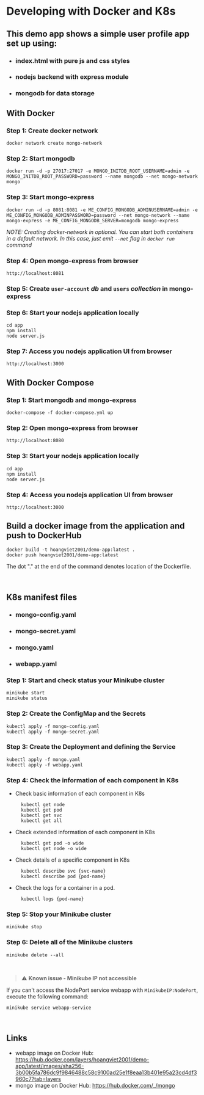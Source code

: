 # Developing with Docker and K8s

## This demo app shows a simple user profile app set up using:

- ### index.html with pure js and css styles

- ### nodejs backend with express module

- ### mongodb for data storage

## With Docker

### Step 1: Create docker network

    docker network create mongo-network 

### Step 2: Start mongodb

    docker run -d -p 27017:27017 -e MONGO_INITDB_ROOT_USERNAME=admin -e MONGO_INITDB_ROOT_PASSWORD=password --name mongodb --net mongo-network mongo    

### Step 3: Start mongo-express

    docker run -d -p 8081:8081 -e ME_CONFIG_MONGODB_ADMINUSERNAME=admin -e ME_CONFIG_MONGODB_ADMINPASSWORD=password --net mongo-network --name mongo-express -e ME_CONFIG_MONGODB_SERVER=mongodb mongo-express   

_NOTE: Creating docker-network in optional. You can start both containers in a default network. In this case, just emit `--net` flag in `docker run` command_

### Step 4: Open mongo-express from browser

    http://localhost:8081

### Step 5: Create `user-account` _db_ and `users` _collection_ in mongo-express

### Step 6: Start your nodejs application locally

    cd app
    npm install 
    node server.js

### Step 7: Access you nodejs application UI from browser

    http://localhost:3000

## With Docker Compose

### Step 1: Start mongodb and mongo-express

    docker-compose -f docker-compose.yml up

### Step 2: Open mongo-express from browser

    http://localhost:8080

### Step 3: Start your nodejs application locally

    cd app
    npm install
    node server.js

### Step 4: Access you nodejs application UI from browser

    http://localhost:3000

## Build a docker image from the application and push to DockerHub

    docker build -t hoangviet2001/demo-app:latest .     
    docker push hoangviet2001/demo-app:latest  

The dot "." at the end of the command denotes location of the Dockerfile.

&nbsp;

## K8s manifest files

- ### mongo-config.yaml

- ### mongo-secret.yaml

- ### mongo.yaml

- ### webapp.yaml

### Step 1: Start and check status your Minikube cluster

    minikube start
    minikube status

### Step 2: Create the ConfigMap and the Secrets

    kubectl apply -f mongo-config.yaml
    kubectl apply -f mongo-secret.yaml

### Step 3: Create the Deployment and defining the Service

    kubectl apply -f mongo.yaml
    kubectl apply -f webapp.yaml

### Step 4: Check the information of each component in K8s

- Check basic information of each component in K8s

        kubectl get node
        kubectl get pod
        kubectl get svc
        kubectl get all

- Check extended information of each component in K8s

        kubectl get pod -o wide
        kubectl get node -o wide

- Check details of a specific component in K8s

        kubectl describe svc {svc-name}
        kubectl describe pod {pod-name}

- Check the logs for a container in a pod.

        kubectl logs {pod-name}

### Step 5: Stop your Minikube cluster

    minikube stop

### Step 6: Delete all of the Minikube clusters

    minikube delete --all

&nbsp;

> :warning: **Known issue - Minikube IP not accessible**

If you can't access the NodePort service webapp with `MinikubeIP:NodePort`, execute the following command:

    minikube service webapp-service

&nbsp;

## Links

- webapp image on Docker Hub: <https://hub.docker.com/layers/hoangviet2001/demo-app/latest/images/sha256-3b00b5fa786dc9f9846488c58c9100ad25e1f8eaa13b401e95a23cd4df3960c7?tab=layers>
- mongo image on Docker Hub: <https://hub.docker.com/_/mongo>
